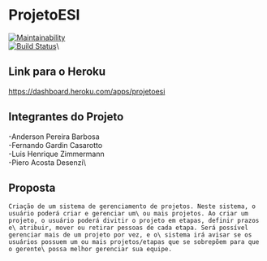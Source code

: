 # ProjetoESI

[![Maintainability](https://api.codeclimate.com/v1/badges/002e6204c3ece91011a9/maintainability)](https://codeclimate.com/github/Zimmerr/ProjetoESI/maintainability)\
[![Build Status](https://travis-ci.com/Zimmerr/ProjetoESI.svg?branch=master)](https://travis-ci.com/Zimmerr/ProjetoESI)\

## Link para o Heroku
https://dashboard.heroku.com/apps/projetoesi

## Integrantes do Projeto
-Anderson Pereira Barbosa\
-Fernando Gardin Casarotto\
-Luis Henrique Zimmermann\
-Piero Acosta Desenzi\

## Proposta
    Criação de um sistema de gerenciamento de projetos. Neste sistema, o usuário poderá criar e gerenciar um\ ou mais projetos. Ao criar um projeto, o usuário poderá divitir o projeto em etapas, definir prazos e\ atribuir, mover ou retirar pessoas de cada etapa. Será possível gerenciar mais de um projeto por vez, e o\ sistema irá avisar se os usuários possuem um ou mais projetos/etapas que se sobrepõem para que o gerente\ possa melhor gerenciar sua equipe.
